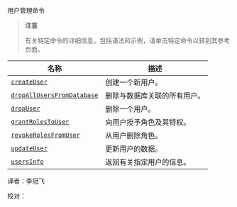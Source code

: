  [ ]()用户管理命令

[]()

> **注意**
>
> 有关特定命令的详细信息，包括语法和示例，请单击特定命令以转到其参考页面。

| 名称                           | 描述                         |
| ------------------------------ | ---------------------------- |
| [`createUser`]()               | 创建一个新用户。             |
| [`dropAllUsersFromDatabase`]() | 删除与数据库关联的所有用户。 |
| [`dropUser`]()                 | 删除一个用户。               |
| [`grantRolesToUser`]()         | 向用户授予角色及其特权。     |
| [`revokeRolesFromUser`]()      | 从用户删除角色。             |
| [`updateUser`]()               | 更新用户的数据。             |
| [`usersInfo`]()                | 返回有关指定用户的信息。     |



译者：李冠飞

校对：